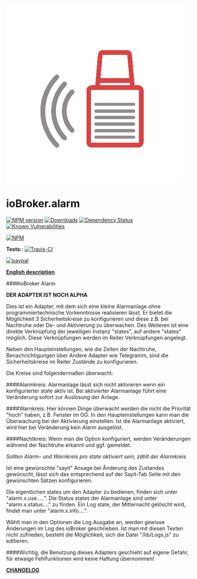 ![Logo](admin/alarm.png)
# ioBroker.alarm

[![NPM version](http://img.shields.io/npm/v/iobroker.alarm.svg)](https://www.npmjs.com/package/iobroker.alarm)
[![Downloads](https://img.shields.io/npm/dm/iobroker.alarm.svg)](https://www.npmjs.com/package/iobroker.alarm)
[![Dependency Status](https://img.shields.io/david/misanorot/iobroker.alarm.svg)](https://david-dm.org/misanorot/iobroker.alarm)
[![Known Vulnerabilities](https://snyk.io/test/github/misanorot/ioBroker.alarm/badge.svg)](https://snyk.io/test/github/misanorot/ioBroker.alarm)

[![NPM](https://nodei.co/npm/iobroker.alarm.png?downloads=true)](https://nodei.co/npm/iobroker.alarm/)

**Tests:**: [![Travis-CI](http://img.shields.io/travis/misanorot/ioBroker.alarm/master.svg)](https://travis-ci.org/misanorot/ioBroker.alarm)


[![paypal](https://www.paypalobjects.com/en_US/DK/i/btn/btn_donateCC_LG.gif)](https://www.paypal.com/cgi-bin/webscr?cmd=_s-xclick&hosted_button_id=ZYHW84XXF5REJ&source=url)

**[English description](https://github.com/misanorot/ioBroker.alarm/blob/master/lib/Readme_en.md)**

####ioBroker Alarm

**DER ADAPTER IST NOCH ALPHA**

Dies ist ein Adapter, mit dem sich eine kleine Alarmanlage ohne programmiertechnische Vorkenntnisse realisieren lässt.
Er bietet die Möglichkeit 3 Sicherheitskreise zu konfigurieren und diese z.B. bei Nachtruhe oder De- und Aktivierung zu überwachen. Des Weiteren ist
eine direkte Verknüpfung der jeweiligen Instanz "states", auf andere "states" möglich. Diese Verknüpfungen werden im Reiter Verknüpfungen angelegt.

Neben den Haupteinstellungen, wie die Zeiten der Nachtruhe, Benachrichtigungen über Andere Adapter wie Telegramm, sind die Sicherheitskreise im Reiter Zustände zu konfigurieren.

Die Kreise sind folgendermaßen überwacht:

####Alarmkreis:
Alarmanlage lässt sich nicht aktivieren wenn ein konfigurierter state aktiv ist. Bei aktivierter Alarmanlage führt eine Veränderung sofort zur Auslösung der Anlage.

####Warnkreis:
Hier können Dinge überwacht werden die nicht die Priorität "hoch" haben, z.B. Fenster im OG. In den Haupteinstellungen kann man die Überwachung bei der Aktivierung einstellen. Ist die Alarmanlage aktiviert, wird hier bei Veränderung kein Alarm ausgelöst.

####Nachtkreis:
Wenn man die Option konfiguriert, werden Veränderungen während der Nachtruhe erkannt und ggf. gemeldet.

*Sollten Alarm- und Warnkreis pro state aktiviert sein, zählt der Alarmkreis*

Ist eine gewünschte "sayit" Ansage bei Änderung des Zustandes gewünscht, lässt sich das entsprechend auf der Sayit-Tab Seite mit den gewünschten Sätzen konfigurieren.

Die eigentlichen states um den Adapter zu bedienen, finden sich unter "alarm.x.use.....". Die Status states der Alarmanlage sind unter "alarm.x.status...." zu finden. Ein Log state, der Mitternacht gelöscht wird, findet man unter "alarm.x.info....".

Wählt man in den Optionen die Log Ausgabe an, werden gewisse Änderungen im Log des ioBroker geschrieben. Ist man mit diesen Texten nicht zufrieden, besteht die Möglichkeit, sich die Datei "/lib/Logs.js" zu editieren.




####Wichtig, die Benutzung dieses Adapters geschieht auf eigene Gefahr, für etwaige Fehlfunktionen wird keine Haftung übernommen!

**[CHANGELOG](https://github.com/misanorot/ioBroker.alarm/blob/master/changelog.md)**
